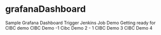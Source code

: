 # grafanaDashboard
Sample Grafana Dashboard
Trigger Jenkins Job
Demo
Getting ready for CIBC demo
CIBC Demo -1 
Cibc Demo 2 - 1
CIBC Demo 3
CIBC Demo 4
